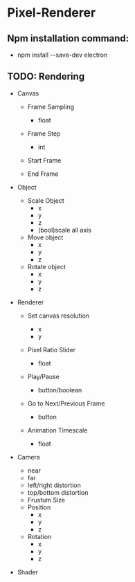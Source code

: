 # Pixel-Renderer

## Npm installation command:
- npm install --save-dev electron

## TODO: Rendering
- Canvas
    - Frame Sampling
        - float

    - Frame Step
        - int

    - Start Frame
    - End Frame

- Object
    - Scale Object
        - x
        - y
        - z
        - (bool)scale all axis
    - Move object
        - x
        - y
        - z
    - Rotate object
        - x
        - y
        - z 

- Renderer
    - Set canvas resolution 
        - x
        - y
    - Pixel Ratio Slider
        - float

    - Play/Pause
        - button/boolean
    - Go to Next/Previous Frame
        - button
    - Animation Timescale
        - float

- Camera 
    - near
    - far
    - left/right distortion 
    - top/bottom distortion
    - Frustum Size
    - Position
        - x
        - y
        - z
    - Rotation
        - x
        - y
        - z

- Shader